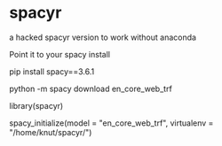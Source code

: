 # spacyr
a hacked spacyr version to work without anaconda

Point it to your spacy install 

pip install spacy==3.6.1 


  python -m spacy download en_core_web_trf

  library(spacyr)



  spacy_initialize(model = "en_core_web_trf", virtualenv = "/home/knut/spacyr/")
